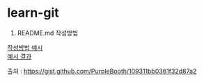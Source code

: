 # learn-git

1. README.md 작성방법

[작성방법 예시](https://raw.githubusercontent.com/anhive-junior/learn-git/master/howtowritereadme.md)
\
[예시 결과](https://github.com/anhive-junior/learn-git/blob/master/howtowritereadme.md)

출처 : https://gist.github.com/PurpleBooth/109311bb0361f32d87a2
